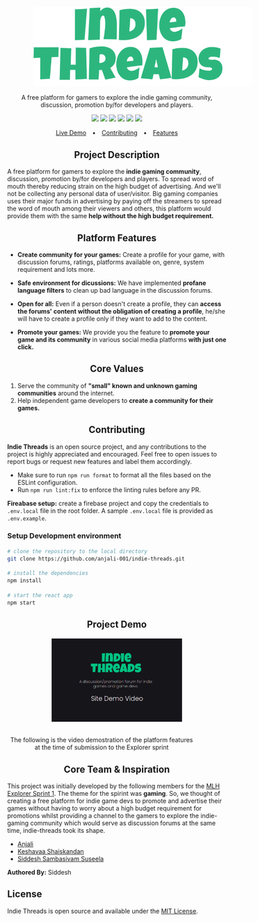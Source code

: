 <p align="center">
    <img style="margin: 0 0 0 60px" src="./assets/logo.svg" alt="platform logo"/>
</p>

<p align="center">
A free platform for gamers to explore the indie gaming community, discussion, promotion by/for developers and players.
</p>


<p align="center">
  <img src="https://camo.githubusercontent.com/fff9737fa823a9c62e19a8f3a3a8f6e3268a310164027b4707ac038ef77556d0/68747470733a2f2f696d672e736869656c64732e696f2f62616467652f52656163742532302d2532333631444146422e7376673f267374796c653d666f722d7468652d6261646765266c6f676f3d5265616374266c6f676f436f6c6f723d7768697465"/>
  <img src="https://camo.githubusercontent.com/2efe24dd702eb49b97c4be01880911b922d5b46bfdf22d64daaafe7fa71332a5/68747470733a2f2f696d672e736869656c64732e696f2f62616467652f52656163745f526f757465722532302d2532334341343234352e7376673f267374796c653d666f722d7468652d6261646765266c6f676f3d5265616374253230526f75746572266c6f676f436f6c6f723d7768697465"/>
  <img src="https://camo.githubusercontent.com/53401eae88745253d3df5b8283be4ac7e93414a180133a86e0aa968af0356e10/68747470733a2f2f696d672e736869656c64732e696f2f62616467652f46697265626173652532302d2532334646434132382e7376673f267374796c653d666f722d7468652d6261646765266c6f676f3d4669726562617365266c6f676f436f6c6f723d7768697465"/>  
  <img src="https://camo.githubusercontent.com/caf9d3251680e742d78d1caf78b151140a3498a8cbd6b0877246c1f5217743fc/68747470733a2f2f696d672e736869656c64732e696f2f62616467652f4669676d612532302d2532334632344531452e7376673f267374796c653d666f722d7468652d6261646765266c6f676f3d4669676d61266c6f676f436f6c6f723d7768697465"/>
  <img src="https://camo.githubusercontent.com/3893ab784381af7c0095a743c77f6ff207bce0951462a56b6db0c3fe6c8a52c2/68747470733a2f2f696d672e736869656c64732e696f2f62616467652f4e65746c6966792532302d2532333030433742372e7376673f267374796c653d666f722d7468652d6261646765266c6f676f3d4e65746c696679266c6f676f436f6c6f723d7768697465"/>
  <img src="https://camo.githubusercontent.com/3dbcfa4997505c80ef928681b291d33ecfac2dabf563eb742bb3e269a5af909c/68747470733a2f2f696d672e736869656c64732e696f2f6769746875622f6c6963656e73652f496c65726961796f2f6d61726b646f776e2d6261646765733f7374796c653d666f722d7468652d6261646765"/>
</p>

<p align="center">
  <a style="padding: 0 10px;" target="#" href="https://indie-threads.netlify.app/">Live Demo</a> • 
  <a style="padding: 0 10px;" href="#contributing">Contributing</a> • 
  <a style="padding: 0 10px;" href="#features">Features</a>
</p>



<h2 align="center" style="font-weight:bold">Project Description</h2>

A free platform for gamers to explore the **indie gaming community**, discussion, promotion by/for developers and players. To spread word of mouth thereby reducing strain on the high budget of advertising. And we'll not be collecting any personal data of user/visitor. Big gaming companies uses their major funds in advertising by paying off the streamers to spread the word of mouth among their viewers and others, this platform would provide them with the same **help without the high budget requirement.**

<h2 align="center" style="font-weight:bold" id="features">Platform Features</h2>

- **Create community for your games:** Create a profile for your game, with discussion forums, ratings, platforms available on, genre, system requirement and lots more.

- **Safe environment for dicussions:** We have implemented **profane language filters** to clean up bad language in the discussion forums.

- **Open for all:** Even if a person doesn't create a profile, they can **access the forums' content without the obligation of creating a profile**, he/she will have to create a profile only if they want to add to the content.

- **Promote your games:** We provide you the feature to **promote your game and its community** in various social media platforms **with just one click.**

<h2 align="center" style="font-weight:bold">Core Values</h2>

1. Serve the community of **"small" known and unknown gaming communities** around the internet.
2. Help independent game developers to **create a community for their games.**

<h2 align="center" style="font-weight:bold" id="contributing">Contributing</h2>

**Indie Threads** is an open source project, and any contributions to the project is highly appreciated and encouraged. Feel free to open issues to report bugs or request new features and label them accordingly.

* Make sure to run `npm run format` to format all the files based on the ESLint configuration.
* Run `npm run lint:fix` to enforce the linting rules before any PR.

**Fireabase setup:** create a firebase project and copy the credentials to `.env.local` file in the root folder. A sample `.env.local` file is provided as `.env.example`.

<h3 style="font-weight:bold">Setup Development environment</h3>

```bash
# clone the repository to the local directory
git clone https://github.com/anjali-001/indie-threads.git

# install the dependencies
npm install

# start the react app
npm start
```

<h2 align="center" style="font-weight:bold" id="contributing">Project Demo</h2>

<p align="center" style="margin: 20px 0 30px 0">

  <a href="http://www.youtube.com/watch?v=hEmpHsZgTJo" target="#">
    <img src="./assets/video.png" style="width:300px">
  </a>
</p>  

<p align="center" style="margin: 0 70px 30px 0">
The following is the video demostration of the platform features at the time of submission to the Explorer sprint 
</p>

<h2 align="center" style="font-weight:bold" id="contributing">Core Team & Inspiration</h2>

This project was initially developed by the following members for the [MLH Explorer Sprint 1](https://devpost.com/software/indie-threads?ref_content=user-portfolio&ref_feature=in_progress). The theme for the spirint was **gaming**. So, we thought of creating a free platform for indie game devs to promote and advertise their games without having to worry about a high budget requirement for promotions whilst providing a channel to the gamers to explore the indie-gaming community which would serve as discussion forums at the same time, indie-threads took its shape.

- [Anjali](https://github.com/anjali-001)
- [Keshavaa Shaiskandan](https://github.com/skeshavaa)
- [Siddesh Sambasivam Suseela](https://github.com/SiddeshSambasivam)

**Authored By:** Siddesh

<h2 align="left" style="font-weight:bold" id="contributing">License</h2>

Indie Threads is open source and available under the [MIT License](LICENSE).

